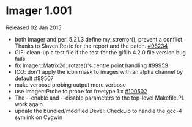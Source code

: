 # Imager 1.001

Released 02 Jan 2015

- both Imager and perl 5.21.3 define my_strerror(), prevent a conflict Thanks to Slaven Rezic for the report and the patch. [#98234](https://github.com/tonycoz/imager/isssues/98234) 
- GIF: clean-up a test file if the test for the giflib 4.2.0 file version bug fails. 
- fix Imager::Matrix2d::rotate()'s centre point handling [#99959](https://github.com/tonycoz/imager/isssues/99959) 
- ICO: don't apply the icon mask to images with an alpha channel by default [#99507](https://github.com/tonycoz/imager/isssues/99507) 
- make verbose probing output more verbose 
- use Imager::Probe to probe for freetype 1.x [#100502](https://github.com/tonycoz/imager/isssues/100502) 
- The --enable and --disable parameters to the top-level Makefile.PL work again. 
- update the bundled/modified Devel::CheckLib to handle the gcc-4 symlink on Cygwin